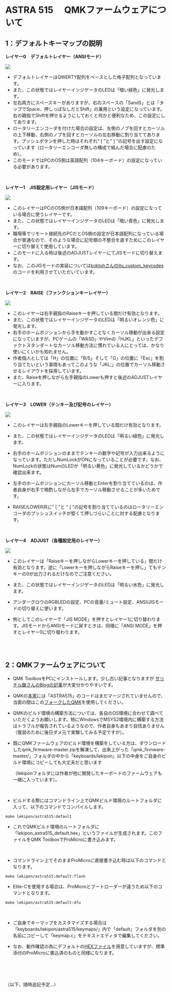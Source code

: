 

# ASTRA 515 　QMKファームウェアについて



## 1：デフォルトキーマップの説明

**レイヤー0　デフォルトレイヤー（ANSIモード）**

![](https://raw.githubusercontent.com/Lekipon/ASTRA515/master/doc/img/layer00.png)

- デフォルトレイヤーはQWERTY配列をベースとした格子配列となっています。
- また、この状態ではレイヤーインジゲータのLEDは「暗い緑色」に発光します。
- 左右両方にスペースキーがありますが、右のスペースの「SandS」とは「タップでSpace、押しっぱなしだとShift」の兼用という設定になっています。右の親指でShiftを押せるようにしておくと何かと便利なため、この設定にしてあります。
- ロータリーエンコーダを付けた場合の設定は、左側のノブを回すとカーソルの上下移動、右側のノブを回すとカーソルの左右移動に割り当ててあります。プッシュボタンを押した時はそれぞれ" [ ”と” ] ”の記号を出す設定になっています（ロータリーエンコーダ無しの構成で組んだ場合に配慮のため）。
- このモードではPCのOS側は英語配列（104キーボード）の設定になっている必要があります。

<br>

**レイヤー1　JIS設定用レイヤー（JISモード）**

![](https://raw.githubusercontent.com/Lekipon/ASTRA515/master/doc/img/layer01.png)

- このレイヤーはPCのOS側が日本語配列（109キーボード）の設定になっている場合に使うレイヤーです。
- また、この状態ではレイヤーインジゲータのLEDは「暗い青色」に発光します。
- 職場等でリモート接続先のPCだとOS側の設定が日本語配列になっている場合が普通なので、そのような場合に記号類の不整合を直すためにこのレイヤーに切り替えて使用しています。
- このモードに入る時は後述のADJUSTレイヤーにてJISモードに切り替えます。
- なお、このJISモードの実装については[koktohさんのjtu_custom_keycodes](https://github.com/koktoh/jtu_custom_keycodes)のコードを利用させていただいています。

<br>

**レイヤー2　RAISE（ファンクションキーレイヤー）**

![](https://raw.githubusercontent.com/Lekipon/ASTRA515/master/doc/img/layer02.png)

- このレイヤーは右手親指のRaiseキーを押している間だけ有効となります。
- また、この状態ではレイヤーインジゲータのLEDは「明るいオレンジ色」に発光します。
- 右手のホームポジションから手を動かすことなくカーソル移動が出来る設定になっていますが、PCゲームの「WASD」やVimの「HJKL」といったデファクトスタンダートなカーソル移動方法に慣れている人にとっては、かなり使いにくいかも知れません。
- 作者個人としては「H」の位置に「B/S」そして「G」の位置に「Esc」を割り当てたいという事情もあってこのような「JKL;」の位置でカーソル移動させるレイアウトを採用しています。
- また、Raiseを押しながら左手親指のLowerも押すと後述のADJUSTレイヤーに入ります。

<br>

**レイヤー3　LOWER（テンキー及び記号のレイヤー）**

![](https://raw.githubusercontent.com/Lekipon/ASTRA515/master/doc/img/layer03.png)

- このレイヤーは左手親指のLowerキーを押している間だけ有効となります。

- また、この状態ではレイヤーインジゲータのLEDは「明るい緑色」に発光します。

- 右手のホームポジションのままでテンキーの数字や記号が入力出来るようになっています。ただしNumLockがONになっていることが必要です。なお、NumLockの状態はNumのLEDが「明るい黄色」に発光しているかどうかで確認出来ます。

- 左手のホームポジションにカーソル移動とEnterを割り当てているのは、作者自身が右手で晩酌しながら左手でカーソル移動させることが多いためです。

- RAISE/LOWER共に" [ "と " ] "の記号を割り当てているのはロータリーエンコーダのプッシュスイッチが堅くて押しづらいことに対する配慮となります。

  <br>

**レイヤー4　ADJUST（各種設定用のレイヤー）**

![](https://raw.githubusercontent.com/Lekipon/ASTRA515/master/doc/img/layer04.png)

- このレイヤーは「Raiseキーを押しながらLowerキーを押している」間だけ有効となります。逆に「Lowerキーを押しながらRaiseキーを押し」てもテンキーの0が出力されるだけなのでご注意ください。
- また、この状態ではレイヤーインジゲータのLEDは「明るい水色」に発光します。
- アンダーグロウのRGBLEDの設定、PCの音量/ミュート設定、ANSI/JISモードの切り替えに使います。

- 例としてこのレイヤーで「JIS MODE」を押すとレイヤー1に切り替わります。JISモードからANSIモードに戻すときは、同様に「ANSI MODE」を押すとレイヤー0に切り替わります。

<br><br>

## **2：QMKファームウェアについて**

- QMK ToolboxをPCにインストールします。少し古い記事となりますが [サリチル酸さんのBlogの記事](https://salicylic-acid3.hatenablog.com/entry/qmk-toolbox)が大変分かりやすいです。

- QMKの[本家](https://github.com/qmk/qmk_firmware)には「ASTRA515」のコードはまだマージされていませんので、当面の間はこの[フォークしたQMK](https://github.com/Lekipon/qmk_firmware)を使用してください。

- QMKのビルド環境の構築方法については、各自のOS環境に合わせて調べていただくようお願いします。特にWindowsでMSYS2環境内に構築する方法はトラブルが報告されているようなので、作者自身もあまり自信ありません（復習のために後日ダメ元で実験してみる予定ですが）。

- 既にQMKファームウェアのビルド環境を構築をしている方は、ダウンロードしたqmk_firmware-master.zipを解凍して、出来上がった「qmk_firmware-master/」フォルダの中から「keyboards/lekipon」以下の中身をご自身のビルド環境にコピーしても大丈夫だと思います

  （lekiponフォルダには作者が他に開発したキーボードのファームウェアも一緒に入っています）。

  <br>

- ビルドする際にはコマンドライン上でQMKビルド環境のルートフォルダに入って、以下のコマンドでコンパイルします。

```
make lekipon/astra515:default
```

- これでQMKビルド環境のルートフォルダに「lekipon_astra515_default.hex」というファイルが生成されます。このファイルをQMK ToolboxでProMicroに書き込みます。

<br>

- コマンドライン上でそのままProMicroに直接書き込む時は以下のコマンドとなります。

```
make lekipon/astra515:default:flash
```

- Elite-Cを使用する場合は、ProMicroとブートローダーが違うため以下のコマンドとなります。

```
make lekipon/astra515:default:dfu
```

<br>

- ご自身でキーマップをカスタマイズする場合は「keyboards/lekipon/astra515/keymaps/」内で「default」フォルダを別の名前にコピーして「keymap.c」をテキストエディタで編集してください。

- なお、動作確認の為にデフォルトの[HEXファイル](https://github.com/Lekipon/ASTRA515/blob/master/hex/lekipon_astra515_default.hex)を用意していますが、標準添付のProMicroに書込済のものと同様になります。

<br><br><br>

（以下、随時追記予定...）